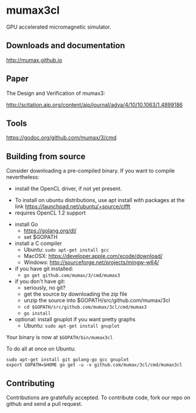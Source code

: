 mumax3cl 
======

GPU accelerated micromagnetic simulator.


Downloads and documentation
---------------------------

http://mumax.github.io


Paper
-----

The Design and Verification of mumax3:

http://scitation.aip.org/content/aip/journal/adva/4/10/10.1063/1.4899186


Tools
-----

https://godoc.org/github.com/mumax/3/cmd


Building from source
--------------------

Consider downloading a pre-compiled binary. If you want to compile nevertheless:

  * install the OpenCL driver, if not yet present.
   - To install on ubuntu distributions, use apt install with packages at the link https://launchpad.net/ubuntu/+source/clfft
   - requires OpenCL 1.2 support
  * install Go 
    - https://golang.org/dl/
    - set $GOPATH
  * install a C compiler
    - Ubuntu: `sudo apt-get install gcc`
    - MacOSX: https://developer.apple.com/xcode/download/
    - Windows: http://sourceforge.net/projects/mingw-w64/
  * if you have git installed: 
    - `go get github.com/mumax/3/cmd/mumax3`
  * if you don't have git:
    - seriously, no git?
    - get the source by downloading the zip file
    - unzip the source into $GOPATH/src/github.com/mumax/3cl
    - `cd $GOPATH/src/github.com/mumax/3cl/cmd/mumax3`
    - `go install`
  * optional: install gnuplot if you want pretty graphs
    - Ubuntu: `sudo apt-get install gnuplot`

Your binary is now at `$GOPATH/bin/mumax3cl`

To do all at once on Ubuntu:
```
sudo apt-get install git golang-go gcc gnuplot
export GOPATH=$HOME go get -u -v github.com/mumax/3cl/cmd/mumax3cl
```

Contributing
------------

Contributions are gratefully accepted. To contribute code, fork our repo on github and send a pull request.
